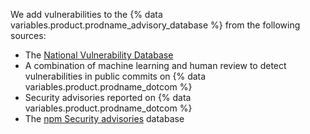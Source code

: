 We add vulnerabilities to the {% data variables.product.prodname_advisory_database %} from the following sources:

- The [National Vulnerability Database](https://nvd.nist.gov/)
- A combination of machine learning and human review to detect vulnerabilities in public commits on {% data variables.product.prodname_dotcom %}
- Security advisories reported on {% data variables.product.prodname_dotcom %}
- The [npm Security advisories](https://www.npmjs.com/advisories) database
